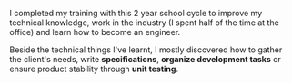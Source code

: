 I completed my training with this 2 year school cycle to improve my technical knowledge, work in the industry (I spent half
of the time at the office) and learn how to become an engineer.
            
Beside the technical things I've learnt, I mostly discovered how to gather the client's needs, write **specifications**,
**organize development tasks** or ensure product stability through **unit testing**.